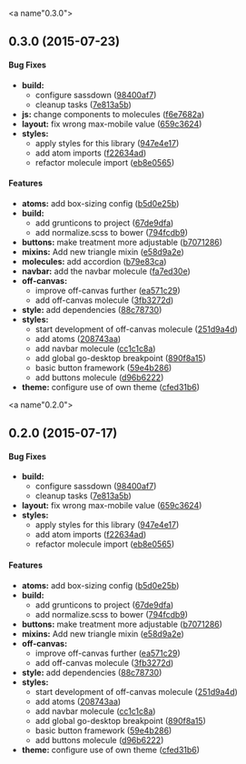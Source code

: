 <a name"0.3.0"></a>
## 0.3.0 (2015-07-23)


#### Bug Fixes

* **build:**
  * configure sassdown ([98400af7](https://github.com/rafhun/compLib/commit/98400af7))
  * cleanup tasks ([7e813a5b](https://github.com/rafhun/compLib/commit/7e813a5b))
* **js:** change components to molecules ([f6e7682a](https://github.com/rafhun/compLib/commit/f6e7682a))
* **layout:** fix wrong max-mobile value ([659c3624](https://github.com/rafhun/compLib/commit/659c3624))
* **styles:**
  * apply styles for this library ([947e4e17](https://github.com/rafhun/compLib/commit/947e4e17))
  * add atom imports ([f22634ad](https://github.com/rafhun/compLib/commit/f22634ad))
  * refactor molecule import ([eb8e0565](https://github.com/rafhun/compLib/commit/eb8e0565))


#### Features

* **atoms:** add box-sizing config ([b5d0e25b](https://github.com/rafhun/compLib/commit/b5d0e25b))
* **build:**
  * add grunticons to project ([67de9dfa](https://github.com/rafhun/compLib/commit/67de9dfa))
  * add normalize.scss to bower ([794fcdb9](https://github.com/rafhun/compLib/commit/794fcdb9))
* **buttons:** make treatment more adjustable ([b7071286](https://github.com/rafhun/compLib/commit/b7071286))
* **mixins:** Add new triangle mixin ([e58d9a2e](https://github.com/rafhun/compLib/commit/e58d9a2e))
* **molecules:** add accordion ([b79e83ca](https://github.com/rafhun/compLib/commit/b79e83ca))
* **navbar:** add the navbar molecule ([fa7ed30e](https://github.com/rafhun/compLib/commit/fa7ed30e))
* **off-canvas:**
  * improve off-canvas further ([ea571c29](https://github.com/rafhun/compLib/commit/ea571c29))
  * add off-canvas molecule ([3fb3272d](https://github.com/rafhun/compLib/commit/3fb3272d))
* **style:** add dependencies ([88c78730](https://github.com/rafhun/compLib/commit/88c78730))
* **styles:**
  * start development of off-canvas molecule ([251d9a4d](https://github.com/rafhun/compLib/commit/251d9a4d))
  * add atoms ([208743aa](https://github.com/rafhun/compLib/commit/208743aa))
  * add navbar molecule ([cc1c1c8a](https://github.com/rafhun/compLib/commit/cc1c1c8a))
  * add global go-desktop breakpoint ([890f8a15](https://github.com/rafhun/compLib/commit/890f8a15))
  * basic button framework ([59e4b286](https://github.com/rafhun/compLib/commit/59e4b286))
  * add buttons molecule ([d96b6222](https://github.com/rafhun/compLib/commit/d96b6222))
* **theme:** configure use of own theme ([cfed31b6](https://github.com/rafhun/compLib/commit/cfed31b6))


<a name"0.2.0"></a>
## 0.2.0 (2015-07-17)


#### Bug Fixes

* **build:**
  * configure sassdown ([98400af7](https://github.com/rafhun/compLib/commit/98400af7))
  * cleanup tasks ([7e813a5b](https://github.com/rafhun/compLib/commit/7e813a5b))
* **layout:** fix wrong max-mobile value ([659c3624](https://github.com/rafhun/compLib/commit/659c3624))
* **styles:**
  * apply styles for this library ([947e4e17](https://github.com/rafhun/compLib/commit/947e4e17))
  * add atom imports ([f22634ad](https://github.com/rafhun/compLib/commit/f22634ad))
  * refactor molecule import ([eb8e0565](https://github.com/rafhun/compLib/commit/eb8e0565))


#### Features

* **atoms:** add box-sizing config ([b5d0e25b](https://github.com/rafhun/compLib/commit/b5d0e25b))
* **build:**
  * add grunticons to project ([67de9dfa](https://github.com/rafhun/compLib/commit/67de9dfa))
  * add normalize.scss to bower ([794fcdb9](https://github.com/rafhun/compLib/commit/794fcdb9))
* **buttons:** make treatment more adjustable ([b7071286](https://github.com/rafhun/compLib/commit/b7071286))
* **mixins:** Add new triangle mixin ([e58d9a2e](https://github.com/rafhun/compLib/commit/e58d9a2e))
* **off-canvas:**
  * improve off-canvas further ([ea571c29](https://github.com/rafhun/compLib/commit/ea571c29))
  * add off-canvas molecule ([3fb3272d](https://github.com/rafhun/compLib/commit/3fb3272d))
* **style:** add dependencies ([88c78730](https://github.com/rafhun/compLib/commit/88c78730))
* **styles:**
  * start development of off-canvas molecule ([251d9a4d](https://github.com/rafhun/compLib/commit/251d9a4d))
  * add atoms ([208743aa](https://github.com/rafhun/compLib/commit/208743aa))
  * add navbar molecule ([cc1c1c8a](https://github.com/rafhun/compLib/commit/cc1c1c8a))
  * add global go-desktop breakpoint ([890f8a15](https://github.com/rafhun/compLib/commit/890f8a15))
  * basic button framework ([59e4b286](https://github.com/rafhun/compLib/commit/59e4b286))
  * add buttons molecule ([d96b6222](https://github.com/rafhun/compLib/commit/d96b6222))
* **theme:** configure use of own theme ([cfed31b6](https://github.com/rafhun/compLib/commit/cfed31b6))

